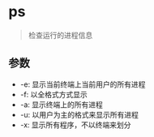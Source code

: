 # ps
> 检查运行的进程信息

## 参数
* -e: 显示当前终端上当前用户的所有进程
* -f: 以全格式方式显示
* -a: 显示终端上的所有进程
* -u: 以用户为主的格式来显示所有进程
* -x: 显示所有程序，不以终端来划分